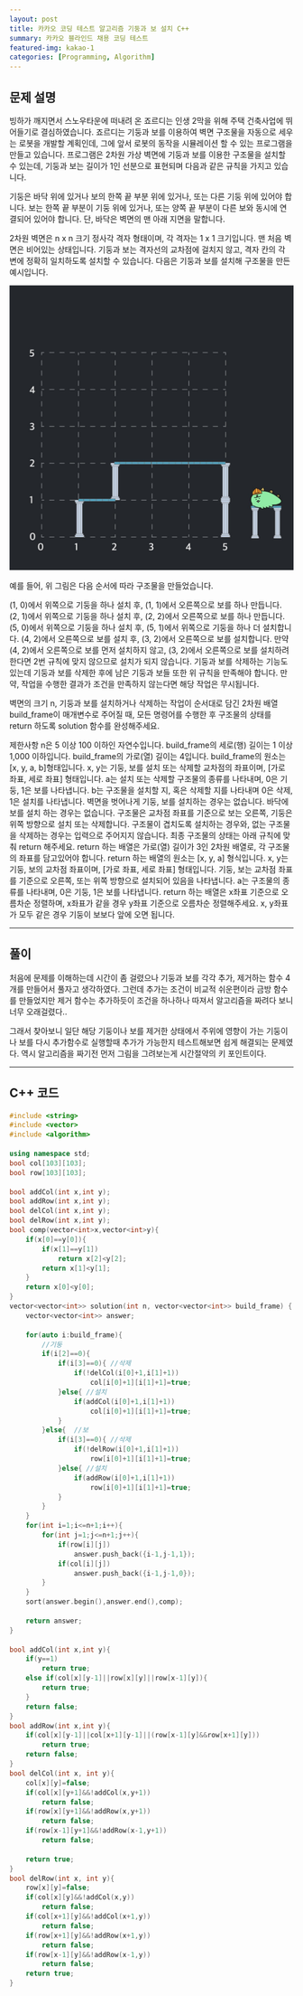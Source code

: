 ```yaml
---
layout: post
title: 카카오 코딩 테스트 알고리즘 기둥과 보 설치 C++
summary: 카카오 블라인드 채용 코딩 테스트
featured-img: kakao-1
categories: [Programming, Algorithm]
---
```


## 문제 설명

빙하가 깨지면서 스노우타운에 떠내려 온 죠르디는 인생 2막을 위해 주택 건축사업에 뛰어들기로 결심하였습니다. 죠르디는 기둥과 보를 이용하여 벽면 구조물을 자동으로 세우는 로봇을 개발할 계획인데, 그에 앞서 로봇의 동작을 시뮬레이션 할 수 있는 프로그램을 만들고 있습니다.
프로그램은 2차원 가상 벽면에 기둥과 보를 이용한 구조물을 설치할 수 있는데, 기둥과 보는 길이가 1인 선분으로 표현되며 다음과 같은 규칙을 가지고 있습니다.

기둥은 바닥 위에 있거나 보의 한쪽 끝 부분 위에 있거나, 또는 다른 기둥 위에 있어야 합니다.
보는 한쪽 끝 부분이 기둥 위에 있거나, 또는 양쪽 끝 부분이 다른 보와 동시에 연결되어 있어야 합니다.
단, 바닥은 벽면의 맨 아래 지면을 말합니다.

2차원 벽면은 n x n 크기 정사각 격자 형태이며, 각 격자는 1 x 1 크기입니다. 맨 처음 벽면은 비어있는 상태입니다. 기둥과 보는 격자선의 교차점에 걸치지 않고, 격자 칸의 각 변에 정확히 일치하도록 설치할 수 있습니다. 다음은 기둥과 보를 설치해 구조물을 만든 예시입니다.

![capture](../assets/img/posts/kakao-ex1.jpg)

예를 들어, 위 그림은 다음 순서에 따라 구조물을 만들었습니다.

(1, 0)에서 위쪽으로 기둥을 하나 설치 후, (1, 1)에서 오른쪽으로 보를 하나 만듭니다.
(2, 1)에서 위쪽으로 기둥을 하나 설치 후, (2, 2)에서 오른쪽으로 보를 하나 만듭니다.
(5, 0)에서 위쪽으로 기둥을 하나 설치 후, (5, 1)에서 위쪽으로 기둥을 하나 더 설치합니다.
(4, 2)에서 오른쪽으로 보를 설치 후, (3, 2)에서 오른쪽으로 보를 설치합니다.
만약 (4, 2)에서 오른쪽으로 보를 먼저 설치하지 않고, (3, 2)에서 오른쪽으로 보를 설치하려 한다면 2번 규칙에 맞지 않으므로 설치가 되지 않습니다. 기둥과 보를 삭제하는 기능도 있는데 기둥과 보를 삭제한 후에 남은 기둥과 보들 또한 위 규칙을 만족해야 합니다. 만약, 작업을 수행한 결과가 조건을 만족하지 않는다면 해당 작업은 무시됩니다.

벽면의 크기 n, 기둥과 보를 설치하거나 삭제하는 작업이 순서대로 담긴 2차원 배열 build_frame이 매개변수로 주어질 때, 모든 명령어를 수행한 후 구조물의 상태를 return 하도록 solution 함수를 완성해주세요.

제한사항
n은 5 이상 100 이하인 자연수입니다.
build_frame의 세로(행) 길이는 1 이상 1,000 이하입니다.
build_frame의 가로(열) 길이는 4입니다.
build_frame의 원소는 [x, y, a, b]형태입니다.
x, y는 기둥, 보를 설치 또는 삭제할 교차점의 좌표이며, [가로 좌표, 세로 좌표] 형태입니다.
a는 설치 또는 삭제할 구조물의 종류를 나타내며, 0은 기둥, 1은 보를 나타냅니다.
b는 구조물을 설치할 지, 혹은 삭제할 지를 나타내며 0은 삭제, 1은 설치를 나타냅니다.
벽면을 벗어나게 기둥, 보를 설치하는 경우는 없습니다.
바닥에 보를 설치 하는 경우는 없습니다.
구조물은 교차점 좌표를 기준으로 보는 오른쪽, 기둥은 위쪽 방향으로 설치 또는 삭제합니다.
구조물이 겹치도록 설치하는 경우와, 없는 구조물을 삭제하는 경우는 입력으로 주어지지 않습니다.
최종 구조물의 상태는 아래 규칙에 맞춰 return 해주세요.
return 하는 배열은 가로(열) 길이가 3인 2차원 배열로, 각 구조물의 좌표를 담고있어야 합니다.
return 하는 배열의 원소는 [x, y, a] 형식입니다.
x, y는 기둥, 보의 교차점 좌표이며, [가로 좌표, 세로 좌표] 형태입니다.
기둥, 보는 교차점 좌표를 기준으로 오른쪽, 또는 위쪽 방향으로 설치되어 있음을 나타냅니다.
a는 구조물의 종류를 나타내며, 0은 기둥, 1은 보를 나타냅니다.
return 하는 배열은 x좌표 기준으로 오름차순 정렬하며, x좌표가 같을 경우 y좌표 기준으로 오름차순 정렬해주세요.
x, y좌표가 모두 같은 경우 기둥이 보보다 앞에 오면 됩니다.

---

## 풀이

처음에 문제를 이해하는데 시간이 좀 걸렸으나 기둥과 보를 각각 추가, 제거하는 함수 4개를 만들어서 풀자고 생각하였다. 그런데 추가는 조건이 비교적 쉬운편이라 금방 함수를 만들었지만 제거 함수는 추가하듯이 조건을 하나하나 따져서 알고리즘을 짜려다 보니 너무 오래걸렸다..

그래서 찾아보니 일단 해당 기둥이나 보를 제거한 상태에서 주위에 영향이 가는 기둥이나 보를 다시 추가함수로 실행할때 추가가 가능한지 테스트해보면 쉽게 해결되는 문제였다. 역시 알고리즘을 짜기전 먼저 그림을 그려보는게 시간절약의 키 포인트이다.

---

## C++ 코드

```c++
#include <string>
#include <vector>
#include <algorithm>

using namespace std;
bool col[103][103];
bool row[103][103];

bool addCol(int x,int y);
bool addRow(int x,int y);
bool delCol(int x,int y);
bool delRow(int x,int y);
bool comp(vector<int>x,vector<int>y){
    if(x[0]==y[0]){
        if(x[1]==y[1])
            return x[2]<y[2];
        return x[1]<y[1];
    }
    return x[0]<y[0];
}
vector<vector<int>> solution(int n, vector<vector<int>> build_frame) {
    vector<vector<int>> answer;

    for(auto i:build_frame){
        //기둥
        if(i[2]==0){
            if(i[3]==0){ //삭제
                if(!delCol(i[0]+1,i[1]+1))
                    col[i[0]+1][i[1]+1]=true;
            }else{ //설치
                if(addCol(i[0]+1,i[1]+1))
                    col[i[0]+1][i[1]+1]=true;
            }
        }else{  //보
            if(i[3]==0){ //삭제
                if(!delRow(i[0]+1,i[1]+1))
                    row[i[0]+1][i[1]+1]=true;
            }else{ //설치
                if(addRow(i[0]+1,i[1]+1))
                    row[i[0]+1][i[1]+1]=true;
            }
        }
    }
    for(int i=1;i<=n+1;i++){
        for(int j=1;j<=n+1;j++){
            if(row[i][j])
                answer.push_back({i-1,j-1,1});
            if(col[i][j])
                answer.push_back({i-1,j-1,0});
        }
    }
    sort(answer.begin(),answer.end(),comp);

    return answer;
}

bool addCol(int x,int y){
    if(y==1)
        return true;
    else if(col[x][y-1]||row[x][y]||row[x-1][y]){
        return true;
    }
    return false;
}
bool addRow(int x,int y){
    if(col[x][y-1]||col[x+1][y-1]||(row[x-1][y]&&row[x+1][y]))
        return true;
    return false;
}
bool delCol(int x, int y){
    col[x][y]=false;
    if(col[x][y+1]&&!addCol(x,y+1))
        return false;
    if(row[x][y+1]&&!addRow(x,y+1))
        return false;
    if(row[x-1][y+1]&&!addRow(x-1,y+1))
        return false;

    return true;
}
bool delRow(int x, int y){
    row[x][y]=false;
    if(col[x][y]&&!addCol(x,y))
        return false;
    if(col[x+1][y]&&!addCol(x+1,y))
        return false;
    if(row[x+1][y]&&!addRow(x+1,y))
        return false;
    if(row[x-1][y]&&!addRow(x-1,y))
        return false;
    return true;
}

```
